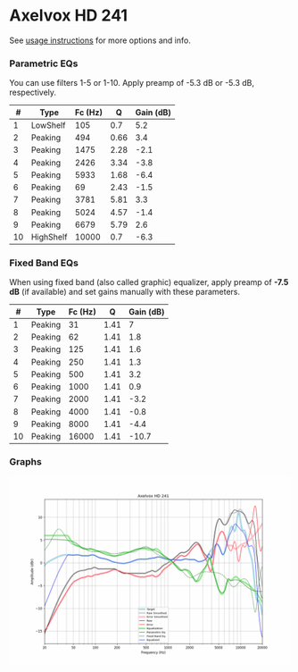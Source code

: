 # Axelvox HD 241
See [usage instructions](https://github.com/jaakkopasanen/AutoEq#usage) for more options and info.

### Parametric EQs
You can use filters 1-5 or 1-10. Apply preamp of -5.3 dB or -5.3 dB, respectively.

|   # | Type      |   Fc (Hz) |    Q |   Gain (dB) |
|-----|-----------|-----------|------|-------------|
|   1 | LowShelf  |       105 | 0.7  |         5.2 |
|   2 | Peaking   |       494 | 0.66 |         3.4 |
|   3 | Peaking   |      1475 | 2.28 |        -2.1 |
|   4 | Peaking   |      2426 | 3.34 |        -3.8 |
|   5 | Peaking   |      5933 | 1.68 |        -6.4 |
|   6 | Peaking   |        69 | 2.43 |        -1.5 |
|   7 | Peaking   |      3781 | 5.81 |         3.3 |
|   8 | Peaking   |      5024 | 4.57 |        -1.4 |
|   9 | Peaking   |      6679 | 5.79 |         2.6 |
|  10 | HighShelf |     10000 | 0.7  |        -6.3 |

### Fixed Band EQs
When using fixed band (also called graphic) equalizer, apply preamp of **-7.5 dB** (if available) and set gains manually with these parameters.

|   # | Type    |   Fc (Hz) |    Q |   Gain (dB) |
|-----|---------|-----------|------|-------------|
|   1 | Peaking |        31 | 1.41 |         7   |
|   2 | Peaking |        62 | 1.41 |         1.8 |
|   3 | Peaking |       125 | 1.41 |         1.6 |
|   4 | Peaking |       250 | 1.41 |         1.3 |
|   5 | Peaking |       500 | 1.41 |         3.2 |
|   6 | Peaking |      1000 | 1.41 |         0.9 |
|   7 | Peaking |      2000 | 1.41 |        -3.2 |
|   8 | Peaking |      4000 | 1.41 |        -0.8 |
|   9 | Peaking |      8000 | 1.41 |        -4.4 |
|  10 | Peaking |     16000 | 1.41 |       -10.7 |

### Graphs
![](./Axelvox%20HD%20241.png)

